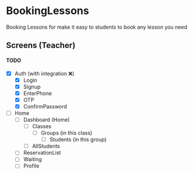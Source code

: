 # BookingLessons
Booking Lessons for make it easy to students to book any lesson you need

## Screens (Teacher)
#### TODO
- [x] Auth (with integration ❌)
  - [x] Login
  - [x] Signup
  - [x] EnterPhone
  - [x] OTP
  - [x] ConfirmPassword

- [ ] Home
  - [ ] Dashboard (Home)
    - [ ] Classes
      - [ ] Groups (in this class)
        - [ ] Students (in this group)
    - [ ] AllStudents
  - [ ] ReservationList
  - [ ] Waiting
  - [ ] Profile
